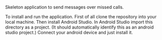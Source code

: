Skeleton application to send messages over missed calls.

To install and run the application.
First of all clone the repository into your local machine.
Then install Android Studio.
In Android Studio import this directory as a project. (It should automatically identify this as an android studio project.)
Connect your android device and just install it.
